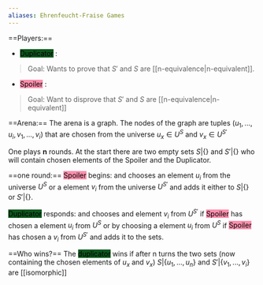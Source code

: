 ```yaml
---
aliases: Ehrenfeucht-Fraise Games 
---
```

==Players:==
- <mark style="background: #014E11F2;">Duplicator</mark> :
> Goal: Wants to prove that $S'$ and $S$ are [[n-equivalence|n-equivalent]]. 
- <mark style="background: #FF5582A6;">Spoiler</mark> :
> Goal: Want to disprove that $S'$ and $S$ are [[n-equivalence|n-equivalent]]



==Arena:==
The arena is a graph. The nodes of the graph are tuples $(u_1,...,u_i,v_1,...,v_i)$ that are chosen from the universe $u_x \in U^S$ and $v_x \in U^{S'}$

One plays __n__ rounds.
At the start there are two empty sets $S|\{\}$ and $S'|\{\}$ who will contain chosen elements of the Spoiler and the Duplicator.

==one round:==
<mark style="background: #FF5582A6;">Spoiler</mark> begins: and chooses an element $u_i$ from the universe $U^S$ or a element $v_i$ from the universe $U^{S'}$ and adds it either to $S|\{\}$ or $S'|\{\}$.

<mark style="background: #014E11F2;">Duplicator</mark> responds: and chooses and element $v_i$ from $U^{S'}$ if <mark style="background: #FF5582A6;">Spoiler</mark> has chosen a element $u_i$ from $U^S$ or by choosing a element $u_i$ from $U^S$ if <mark style="background: #FF5582A6;">Spoiler</mark> has chosen a $v_i$ from $U^{S'}$ and adds it to the sets.

==Who wins?==
The <mark style="background: #014E11F2;">duplicator</mark> wins if after n turns  the two sets (now containing the chosen elements of $u_x$ and $v_x$) $S|\{u_1,...,u_n\}$ and $S'|\{v_1,...,v_i\}$ are [[isomorphic]]
